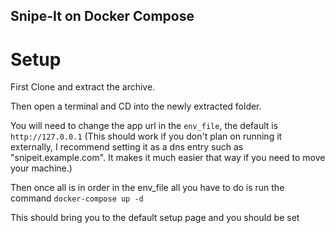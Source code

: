 ## Snipe-It on Docker Compose

# Setup

First Clone and extract the archive.

Then open a terminal and CD into the newly extracted folder.

You will need to change the app url in the `env_file`, the default is `http://127.0.0.1` (This should work if you don't plan on running it externally, I recommend setting it as a dns entry such as "snipeit.example.com".  It makes it much easier that way if you need to move your machine.)

Then once all is in order in the env_file all you have to do is run the command 
```docker-compose up -d```

This should bring you to the default setup page and you should be set
